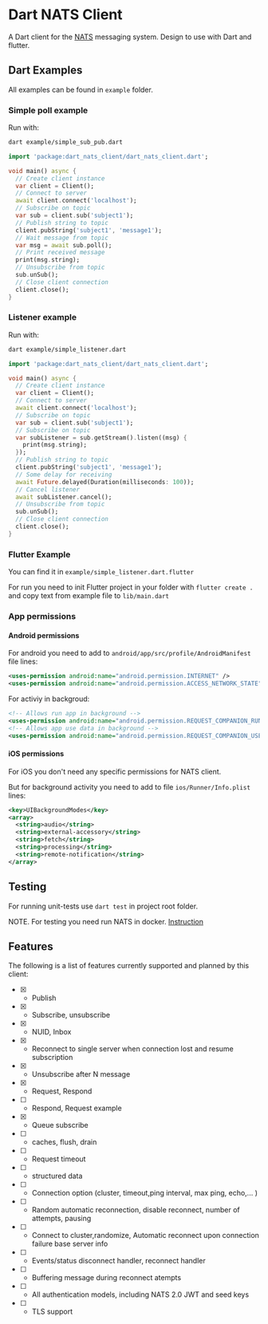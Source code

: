# Dart NATS Client

A Dart client for the [NATS](https://nats.io) messaging system. Design to use with Dart and flutter.

## Dart Examples

All examples can be found in `example` folder.

### Simple poll example

Run with:

```sh
dart example/simple_sub_pub.dart
```

```dart
import 'package:dart_nats_client/dart_nats_client.dart';

void main() async {
  // Create client instance
  var client = Client();
  // Connect to server
  await client.connect('localhost');
  // Subscribe on topic
  var sub = client.sub('subject1');
  // Publish string to topic
  client.pubString('subject1', 'message1');
  // Wait message from topic
  var msg = await sub.poll();
  // Print received message
  print(msg.string);
  // Unsubscribe from topic
  sub.unSub();
  // Close client connection
  client.close();
}
```

### Listener example

Run with:

```sh
dart example/simple_listener.dart
```

```dart
import 'package:dart_nats_client/dart_nats_client.dart';

void main() async {
  // Create client instance
  var client = Client();
  // Connect to server
  await client.connect('localhost');
  // Subscribe on topic
  var sub = client.sub('subject1');
  // Subscribe on topic
  var subListener = sub.getStream().listen((msg) {
    print(msg.string);
  });
  // Publish string to topic
  client.pubString('subject1', 'message1');
  // Some delay for receiving
  await Future.delayed(Duration(milliseconds: 100));
  // Cancel listener
  await subListener.cancel();
  // Unsubscribe from topic
  sub.unSub();
  // Close client connection
  client.close();
}
```

### Flutter Example

You can find it in `example/simple_listener.dart.flutter`

For run you need to init Flutter project in your folder with `flutter create .` and copy text from example file to `lib/main.dart`

### App permissions

#### Android permissions

For android you need to add to `android/app/src/profile/AndroidManifest` file lines:

```xml
<uses-permission android:name="android.permission.INTERNET" />
<uses-permission android:name="android.permission.ACCESS_NETWORK_STATE" />
```

For activiy in backgroud:

```xml
<!-- Allows run app in background -->
<uses-permission android:name="android.permission.REQUEST_COMPANION_RUN_IN_BACKGROUND"/>
<!-- Allows app use data in background -->
<uses-permission android:name="android.permission.REQUEST_COMPANION_USE_DATA_IN_BACKGROUND"/>
```

#### iOS permissions

For iOS you don't need any specific permissions for NATS client.

But for background activity you need to add to file `ios/Runner/Info.plist` lines:


```xml
<key>UIBackgroundModes</key>
<array>
  <string>audio</string>
  <string>external-accessory</string>
  <string>fetch</string>
  <string>processing</string>
  <string>remote-notification</string>
</array>
```

## Testing

For running unit-tests use `dart test` in project root folder.

NOTE. For testing you need run NATS in docker. [Instruction](https://docs.nats.io/nats-server/nats_docker)

## Features

The following is a list of features currently supported and planned by this client:

* [x] - Publish
* [x] - Subscribe, unsubscribe
* [x] - NUID, Inbox
* [x] - Reconnect to single server when connection lost and resume subscription
* [x] - Unsubscribe after N message
* [x] - Request, Respond
* [ ] - Respond, Request example
* [x] - Queue subscribe
* [ ] - caches, flush, drain
* [ ] - Request timeout
* [ ] - structured data
* [ ] - Connection option (cluster, timeout,ping interval, max ping, echo,... )
* [ ] - Random automatic reconnection, disable reconnect, number of attempts, pausing
* [ ] - Connect to cluster,randomize, Automatic reconnect upon connection failure base server info
* [ ] - Events/status disconnect handler, reconnect handler
* [ ] - Buffering message during reconnect atempts
* [ ] - All authentication models, including NATS 2.0 JWT and seed keys
* [ ] - TLS support

